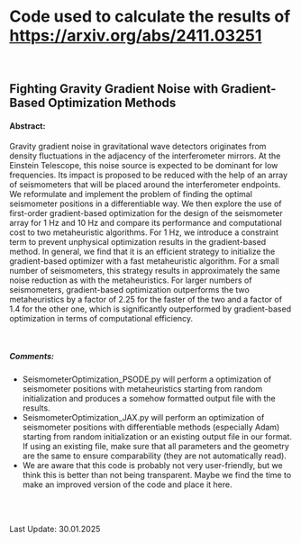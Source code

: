 # Code used to calculate the results of https://arxiv.org/abs/2411.03251

<br/>

## Fighting Gravity Gradient Noise with Gradient-Based Optimization Methods

#### Abstract:

Gravity gradient noise in gravitational wave detectors originates from density fluctuations in the adjacency of the interferometer mirrors. At the Einstein Telescope, this noise source is expected to be dominant for low frequencies. Its impact is proposed to be reduced with the help of an array of seismometers that will be placed around the interferometer endpoints. 
We reformulate and implement the problem of finding the optimal seismometer positions in a differentiable way. We then explore the use of first-order gradient-based optimization for the design of the seismometer array for 1 Hz and 10 Hz and compare its performance and computational cost to two metaheuristic algorithms. For 1 Hz, we introduce a constraint term to prevent unphysical optimization results in the gradient-based method. 
In general, we find that it is an efficient strategy to initialize the gradient-based optimizer with a fast metaheuristic algorithm. For a small number of seismometers, this strategy results in approximately the same noise reduction as with the metaheuristics. For larger numbers of seismometers, gradient-based optimization outperforms the two metaheuristics by a factor of 2.25 for the faster of the two and a factor of 1.4 for the other one, which is significantly outperformed by gradient-based optimization in terms of computational efficiency.

<br/>

##### Comments:

- SeismometerOptimization_PSODE.py will perform a optimization of seismometer positions with metaheuristics starting from random initialization and produces a somehow formatted output file with the results.
- SeismometerOptimization_JAX.py will perform an optimization of seismometer positions with differentiable methods (especially Adam) starting from random initialization or an existing output file in our format. If using an existing file, make sure that all parameters and the geometry are the same to ensure comparability (they are not automatically read).
- We are aware that this code is probably not very user-friendly, but we think this is better than not being transparent. Maybe we find the time to make an improved version of the code and place it here.

<br/><br/>

Last Update: 30.01.2025
